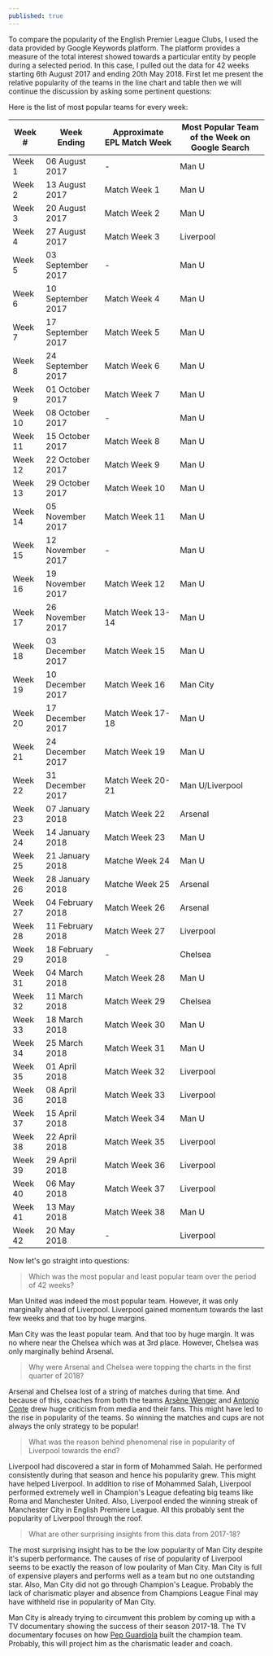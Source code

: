 ```yaml
---
published: true
---
```

To compare the popularity of the English Premier League Clubs, I used the data provided by Google Keywords platform. The platform provides a measure of the total interest showed towards a particular entity by people during a selected period. In this case, I pulled out the data for 42 weeks starting 6th August 2017 and ending 20th May 2018. 
First let me present the relative popularity of the teams in the line chart and table then we will continue the discussion by asking some pertinent questions:

<canvas id="myChart" width="400" height="400"></canvas>
<script>
  var ctx = document.getElementById("myChart");
  var myChart = new Chart(ctx,{
  "type": "line",
  "data": {
    "labels": [
      "06 August 2017",
"13 August 2017",
"20 August 2017",
"27 August 2017",
"03 September 2017",
"10 September 2017",
"17 September 2017",
"24 September 2017",
"01 October 2017",
"08 October 2017",
"15 October 2017",
"22 October 2017",
"29 October 2017",
"05 November 2017",
"12 November 2017",
"19 November 2017",
"26 November 2017",
"03 December 2017",
"10 December 2017",
"17 December 2017",
"24 December 2017",
"31 December 2017",
"07 January 2018",
"14 January 2018",
"21 January 2018",
"28 January 2018",
"04 February 2018",
"11 February 2018",
"18 February 2018",
"25 February 2018",
"04 March 2018",
"11 March 2018",
"18 March 2018",
"25 March 2018",
"01 April 2018",
"08 April 2018",
"15 April 2018",
"22 April 2018",
"29 April 2018",
"06 May 2018",
"13 May 2018",
"20 May 2018",
"27 May 2018"

    ],
    "datasets": [
      {
        "label": "Chelsea",
        "fill": false,
        "lineTension": 0.1,
        "backgroundColor": "rgba(0,0,120,0.8)",
        "borderColor": "rgba(0,0,250,0.8)",
        "borderCapStyle": "butt",
        "borderDash": [],
        "borderDashOffset": 0,
        "borderJoinStyle": "miter",
        "pointBorderColor": "rgba(0,0,250,0.8)",
        "pointBackgroundColor": "#fff",
        "pointBorderWidth": 1,
        "pointHoverRadius": 5,
        "pointHoverBackgroundColor": "rgba(75,192,192,1)",
        "pointHoverBorderColor": "rgba(220,220,220,1)",
        "pointHoverBorderWidth": 2,
        "pointRadius": 1,
        "pointHitRadius": 10,
        "data": [
          33,
26,
31,
36,
20,
21,
25,
28,
12,
13,
21,
17,
19,
21,
13,
20,
17,
19,
17,
16,
17,
27,
27,
24,
26,
25,
21,
23,
50,
21,
22,
43,
14,
9,
15,
14,
13,
17,
11,
21,
25,
16,
14       ],
        "spanGaps": false
      },
      
{
        "label": "Arsenal",
        "fill": false,
        "lineTension": 0.1,
        "backgroundColor": "rgba(250,10,10,0.8)",
        "borderColor": "rgba(250,10,10,0.4)",
        "borderCapStyle": "butt",
        "borderDash": [],
        "borderDashOffset": 0,
        "borderJoinStyle": "miter",
        "pointBorderColor": "rgba(250,10,10,0.8)",
        "pointBackgroundColor": "#fff",
        "pointBorderWidth": 1,
        "pointHoverRadius": 5,
        "pointHoverBackgroundColor": "rgba(75,192,192,1)",
        "pointHoverBorderColor": "rgba(220,220,220,1)",
        "pointHoverBorderWidth": 2,
        "pointRadius": 1,
        "pointHitRadius": 10,
        "data": [
          41,
25,
22,
39,
16,
22,
21,
19,
13,
12,
13,
21,
14,
14,
15,
13,
25,
15,
17,
23,
18,
27,
29,
36,
39,
40,
24,
15,
17,
29,
26,
24,
10,
10,
19,
19,
17,
30,
34,
19,
17,
20,
18    ],
        "spanGaps": false
      },
      {
        "label": "Man U",
        "fill": false,
        "lineTension": 0.1,
        "backgroundColor": "rgba(200,10,10,0.8)",
        "borderColor": "rgba(200,10,10,0.8)",
        "borderCapStyle": "butt",
        "borderDash": [],
        "borderDashOffset": 0,
        "borderJoinStyle": "miter",
        "pointBorderColor": "rgba(200,10,10,0.8)",
        "pointBackgroundColor": "#fff",
        "pointBorderWidth": 1,
        "pointHoverRadius": 5,
        "pointHoverBackgroundColor": "rgba(75,192,192,1)",
        "pointHoverBorderColor": "rgba(220,220,220,1)",
        "pointHoverBorderWidth": 2,
        "pointRadius": 1,
        "pointHitRadius": 10,
        "data": [
          54,
51,
39,
35,
26,
25,
37,
31,
18,
29,
28,
28,
24,
25,
21,
26,
30,
28,
38,
33,
30,
33,
27,
56,
42,
35,
20,
27,
29,
30,
40,
38,
16,
18,
30,
21,
32,
18,
28,
19,
32,
18,
20],
        "spanGaps": false
      },
       {
        "label": "Man City",
        "fill": false,
        "lineTension": 0.1,
        "backgroundColor": "rgba(0,0,255,0.4)",
        "borderColor": "rgba(0,0,255,0.4)",
        "borderCapStyle": "butt",
        "borderDash": [],
        "borderDashOffset": 0,
        "borderJoinStyle": "miter",
        "pointBorderColor": "rgba(0,0,255,0.4)",
        "pointBackgroundColor": "#fff",
        "pointBorderWidth": 1,
        "pointHoverRadius": 5,
        "pointHoverBackgroundColor": "rgba(75,192,192,1)",
        "pointHoverBorderColor": "rgba(220,220,220,1)",
        "pointHoverBorderWidth": 2,
        "pointRadius": 1,
        "pointHitRadius": 10,
        "data": [
          9,
7,
14,
7,
10,
10,
9,
13,
5,
7,
13,
10,
12,
10,
6,
8,
12,
15,
25,
14,
13,
16,
12,
20,
10,
14,
8,
12,
12,
20,
17,
10,
5,
7,
37,
31,
8,
7,
6,
8,
6,
4,
4     ],
        "spanGaps": false
      },
      {
        "label": "Liverpool",
        "fill": false,
        "lineTension": 0.1,
        "backgroundColor": "rgba(255,155,0,0.8)",
        "borderColor": "rgba(255,155,0,0.8)",
        "borderCapStyle": "butt",
        "borderDash": [],
        "borderDashOffset": 0,
        "borderJoinStyle": "miter",
        "pointBorderColor": "rgba(255,155,0,0.8)",
        "pointBackgroundColor": "#fff",
        "pointBorderWidth": 1,
        "pointHoverRadius": 5,
        "pointHoverBackgroundColor": "rgba(75,192,192,1)",
        "pointHoverBorderColor": "rgba(220,220,220,1)",
        "pointHoverBorderWidth": 2,
        "pointRadius": 1,
        "pointHitRadius": 10,
        "data": [
          29,
31,
30,
44,
23,
21,
18,
16,
13,
21,
16,
19,
17,
11,
13,
23,
19,
20,
21,
25,
27,
33,
28,
39,
27,
21,
22,
28,
18,
19,
34,
20,
15,
17,
49,
49,
25,
77,
79,
32,
27,
100,
49   ],
        "spanGaps": false
      }
      
    ]
  },
  "options": {}
});
</script>

Here is the list of most popular teams for every week:

Week # |	Week Ending|	Approximate EPL Match Week|	Most Popular Team of the Week on Google Search
------|-----------|--------|-----------|
Week 1|	06 August 2017|	-	|Man U
Week 2	|13 August 2017	|Match Week 1	|Man U
Week 3	|20 August 2017	|Match Week 2|	Man U
Week 4	|27 August 2017	|Match Week 3|	Liverpool
Week 5	|03 September 2017|	-|	Man U
Week 6	|10 September 2017|	Match Week 4|	Man U
Week 7	|17 September 2017|	Match Week 5|	Man U
Week 8	|24 September 2017|	Match Week 6|	Man U
Week 9	|01 October 2017|	Match Week 7|	Man U
Week 10	|08 October 2017|	-	|Man U
Week 11	|15 October 2017|	Match Week 8|	Man U
Week 12	|22 October 2017|	Match Week 9|	Man U
Week 13	|29 October 2017|	Match Week 10|	Man U
Week 14	|05 November 2017|	Match Week 11|	Man U
Week 15	|12 November 2017|	-	|Man U
Week 16	|19 November 2017|	Match Week 12|	Man U
Week 17	|26 November 2017|	Match Week 13-14|	Man U
Week 18	|03 December 2017|	Match Week 15|	Man U
Week 19	|10 December 2017|	Match Week 16|	Man City
Week 20	|17 December 2017|	Match Week 17-18|	Man U
Week 21	|24 December 2017|	Match Week 19|	Man U
Week 22	|31 December 2017|	Match Week 20-21|	Man U/Liverpool
Week 23	|07 January 2018|	Match Week 22|	Arsenal
Week 24	|14 January 2018|	Match Week 23|	Man U
Week 25	|21 January 2018|	Matche Week 24|	Man U
Week 26	|28 January 2018|	Matche Week 25|Arsenal
Week 27	|04 February 2018|	Match Week 26|	Arsenal
Week 28	|11 February 2018|	Match Week 27|	Liverpool
Week 29	|18 February 2018|	-	|Chelsea
Week 31	|04 March 2018|	Match Week 28	|Man U
Week 32	|11 March 2018|	Match Week 29	|Chelsea
Week 33	|18 March 2018|	Match Week 30	|Man U
Week 34	|25 March 2018|	Match Week 31	|Man U
Week 35	|01 April 2018|	Match Week 32	|Liverpool
Week 36	|08 April 2018|	Match Week 33	|Liverpool
Week 37	|15 April 2018|	Match Week 34|	Man U
Week 38	|22 April 2018|	Match Week 35|	Liverpool
Week 39	|29 April 2018|	Match Week 36|	Liverpool
Week 40	|06 May 2018|	Match Week 37|	Liverpool
Week 41	|13 May 2018|	Match Week 38|	Man U
Week 42	|20 May 2018|	-	|Liverpool

Now let's go straight into questions:

> Which was the most popular and least popular team over the period of 42 weeks?

Man United was indeed the most popular team. However, it was only marginally ahead of Liverpool. Liverpool gained momentum towards the last few weeks and that too by huge margins.

Man City was the least popular team. And that too by huge margin. It was no where near the Chelsea which was at 3rd place. However, Chelsea was only marginally behind Arsenal. 

> Why were Arsenal and Chelsea were topping the charts in the first quarter of 2018?

Arsenal and Chelsea lost of a string of matches during that time. And because of this, coaches from both the teams [Arsène Wenger](https://en.wikipedia.org/wiki/Arsène_Wenger) and [Antonio Conte](https://en.wikipedia.org/wiki/Antonio_Conte) drew huge criticism from media and their fans. This might have led to the rise in popularity of the teams. 
So winning the matches and cups are not always the only strategy to be popular!

> What was the reason behind phenomenal rise in popularity of Liverpool towards the end?

Liverpool had discovered a star in form of Mohammed Salah. He performed consistently during that season and hence his popularity grew. This might have helped Liverpool. In addition to rise of Mohammed Salah, Liverpool performed extremely well in Champion's League defeating big teams like Roma and Manchester United. Also, Liverpool ended the winning streak of Manchester City in English Premiere League.  All this probably sent the popularity of Liverpool through the roof.

> What are other surprising insights from this data from 2017-18?

The most surprising insight has to be the low popularity of Man City despite it's superb performance. The causes of rise of popularity of Liverpool seems to be exactly the reason of low poularity of Man City. Man City is full of expensive players and performs well as a team but no one outstanding star. Also, Man City did not go through Champion's League. Probably the lack of charismatic player and absence from Champions League Final may have withheld rise in popularity of Man City. 

Man City is already trying to circumvent this problem by coming up with a TV documentary showing the success of their season 2017-18. The TV documentary focuses on how [Pep Guardiola](https://en.wikipedia.org/wiki/Pep_Guardiola) built the champion team. Probably, this will project him as the charismatic leader and coach.
